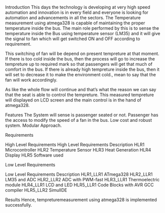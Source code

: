 Introduction
This days the technology is developing at very high speed automation and innovation is in every field and everyone is looking for automation and advancements in all the sectors. The Temperature measurement using atmega328 is capable of maintaining the proper temperature inside the bus. The main role performed by this is to sense the temperature inside the Bus using temperature sensor (LM35) and it will give the signal to fan which will get switched ON and OFF according to requirement.

This switching of fan will be depend on present tempreture at that moment. If there is too cold inside the bus, then the process will go to increase the tempreture up to required mark so that passengers will get that much of comfort in the bus. If there is already high tempreture inside the bus, then it will set to decrease it to make the environment cold., mean to say that the fan will work accordingly.

As like the whole flow will continue and that’s what the reason we can say that the seat is able to control the tempreture. This measured tempreture will displayed on LCD screen and the main control is in the hand of atmega328.

Features
The System will sense is passenger seated or not.
Passenger has the access to modify the speed of a fan in the bus.
Low cost and robust system.
Modular Approach.

Requirements

High Level Requirements
High Level Requirements	Description
HLR1	Microcontroller
HLR2	Temperature Sensor
HLR3	Heat Generation
HLR4	Display
HLR5	Software used

Low Level Requirements

Low Level Requirements	Description
HLR1_LLR1	ATmega328
HLR2_LLR1	LM35 and ADC
HLR2_LLR2	ADC with PWM-fast
HLR3_LLR1	Thermoelectric module
HLR4_LLR1	LCD and LED
HLR5_LLR1	Code Blocks with AVR GCC compiler
HLR5_LLR2	SimulIDE

Results
Hence, tempreturemeasurement using atmega328 is implemented successfully.

